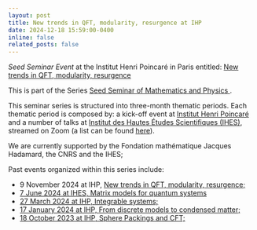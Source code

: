 ```yaml
---
layout: post
title: New trends in QFT, modularity, resurgence at IHP
date: 2024-12-18 15:59:00-0400
inline: false
related_posts: false
---
```


<i>Seed Seminar Event</i> at the  Institut Henri Poincaré in Paris entitled: <a href="https://seedseminar.apps.math.cnrs.fr/" target="_blank">New trends in QFT, modularity, resurgence</a><br/>

This is part of the Series <a href="https://seedseminar.apps.math.cnrs.fr/" target="_blank"> Seed Seminar of Mathematics and Physics </a>.

This seminar series is structured into three-month thematic periods. Each thematic period is composed by: a kick-off event at [Institut Henri Poincaré](https://www.ihp.fr/fr) and a number of talks at [Institut des Hautes Études Scientifiques (IHES)](https://www.ihes.fr/), streamed on Zoom (a list can be found [here](https://seedseminar.apps.math.cnrs.fr/talks/)). </a><br/>

We are currently supported by the Fondation mathématique Jacques Hadamard, the CNRS and the IHES; 

Past events organized within this series include:

- 9 November 2024 at IHP, <a href="https://indico.math.cnrs.fr/event/13003/" target="_blank"> New trends in QFT, modularity, resurgence;
- 7 June 2024 at IHES, <a href="https://indico.math.cnrs.fr/event/12052/" target="_blank"> Matrix models for quantum systems
- 27 March 2024 at IHP, <a href="https://indico.math.cnrs.fr/event/11734/" target="_blank">  Integrable systems;
- 17 January 2024 at IHP, <a href="https://indico.math.cnrs.fr/event/11013/" target="_blank"> From discrete models to condensed matter;
- 18 October 2023 at IHP,  <a href="https://indico.math.cnrs.fr/event/10547/" target="_blank"> Sphere Packings and CFT;





